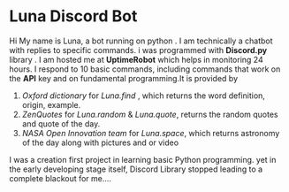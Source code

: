 # Luna Discord Bot

Hi 
 My name is Luna, a bot running on python . I am technically a chatbot with replies to specific commands. i was programmed with **Discord.py** library . I am hosted me at **UptimeRobot** which helps in monitoring 24 hours. I respond to 10 basic commands, including commands that work on the **API** key and on fundamental programming.It is provided by
 
1. *Oxford dictionary* for *Luna.find <word>*, which returns the word definition, origin, example.
2. *ZenQuotes* for *Luna.random* & *Luna.quote*, returns the random quotes and quote of the day.
3. *NASA Open Innovation team* for *Luna.space*, which returns astronomy of the day along with pictures and or video

I was a creation first project in learning basic Python programming. yet in the early developing stage itself, Discord Library stopped leading to a complete blackout for me....
